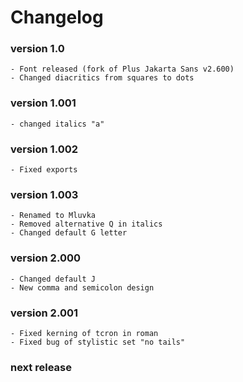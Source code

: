 # Changelog

### version 1.0
	- Font released (fork of Plus Jakarta Sans v2.600)
	- Changed diacritics from squares to dots

### version 1.001
	- changed italics "a" 

### version 1.002
	- Fixed exports

### version 1.003
	- Renamed to Mluvka
	- Removed alternative Q in italics
	- Changed default G letter

### version 2.000
	- Changed default J
	- New comma and semicolon design

### version 2.001
	- Fixed kerning of tcron in roman
	- Fixed bug of stylistic set "no tails"

### next release